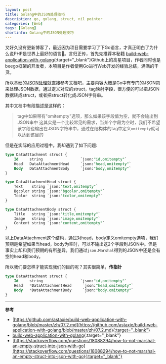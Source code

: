 ```yaml
---
layout: post
title: Golang中的JSON处理技巧
description: go, golang, struct, nil pointer
categories: [Web]
tags: [Golang]
shortinfo: Golang中的JSON处理技巧
---
```


又好久没有更新博客了，最近因为项目需要学习了下Go语言，才真正明白了为什么说PHP是世界上最好的语言🤣。言归正传，首先先推荐本秘籍
[build-web-application-with-golang](https://github.com/astaxie/build-web-application-with-golang/blob/master/zh/preface.md){:target="_blank"}Github上的高星项目，作者同时也是beego框架的开发者，本项目是作者使用Go进行Web开发的经验总结，满满的干货。

所以基础的[JSON处理](https://github.com/astaxie/build-web-application-with-golang/blob/master/zh/07.2.md)就直接参考文档吧，主要内容大概是Go中有专门的JSON包来处理JSON数据，通过定义对应的struct，tag映射字段，很方便的可以把JSON数据转成struct，或者把struct转化成JSON字符串。

其中文档中有段描述是这样的：
> tag中如果带有"omitempty"选项，那么如果该字段值为空，就不会输出到JSON串中
这其实是一个比较常见的需求，当某个字段为空时，我们不希望该字段也输出在JSON字符串中，通过在结构体的tag中定义```omitempty```就可以达到该目的

但是在实际的应用过程中，我却遇到了如下问题:
```SQL
type DataAttachment struct {
    Id     string                 `json:"id,omitempty"`
    Head   DataAttachmentHead     `json:"head,omitempty"`
    Body   DataAttachmentBody     `json:"body,omitempty"`
}

type DataAttachmentHead struct {
    Text    string `json:"text,omitempty"`
    Bgcolor string `json:"bgcolor,omitempty"`
    Tcolor  string `json:"tcolor,omitempty"`
}

type DataAttachmentBody struct {
    Title   string `json:"title,omitempty"`
    Image   string `json:"image,omitempty"`
    Content string `json:"content,omitempty"`
}
```

以上DataAttachment这个结构，通过对head，body定义omitempty选项，我们预期是希望如果当head，body为空时，可以不输出这2个字段到JSON中。但是事实上却和我们预期的有所差异，我们通过```json.Marshal```得到的JSON中还是会有空的head和body。

所以我们要怎样才能实现我们的目的呢？其实很简单，**传指针**
```SQL
type DataAttachment struct {
    Id     string                 `json:"id,omitempty"`
    Head   *DataAttachmentHead     `json:"head,omitempty"`
    Body   *DataAttachmentBody     `json:"body,omitempty"`
}
```


---

**参考**

* [https://github.com/astaxie/build-web-application-with-golang/blob/master/zh/07.2.md](https://github.com/astaxie/build-web-application-with-golang/blob/master/zh/07.2.md){:target="_blank"}
* [build-web-application-with-golang](https://github.com/astaxie/build-web-application-with-golang/blob/master/zh/preface.md){:target="_blank"}
* [https://stackoverflow.com/questions/18088294/how-to-not-marshal-an-empty-struct-into-json-with-go](https://stackoverflow.com/questions/18088294/how-to-not-marshal-an-empty-struct-into-json-with-go){:target="_blank"}

